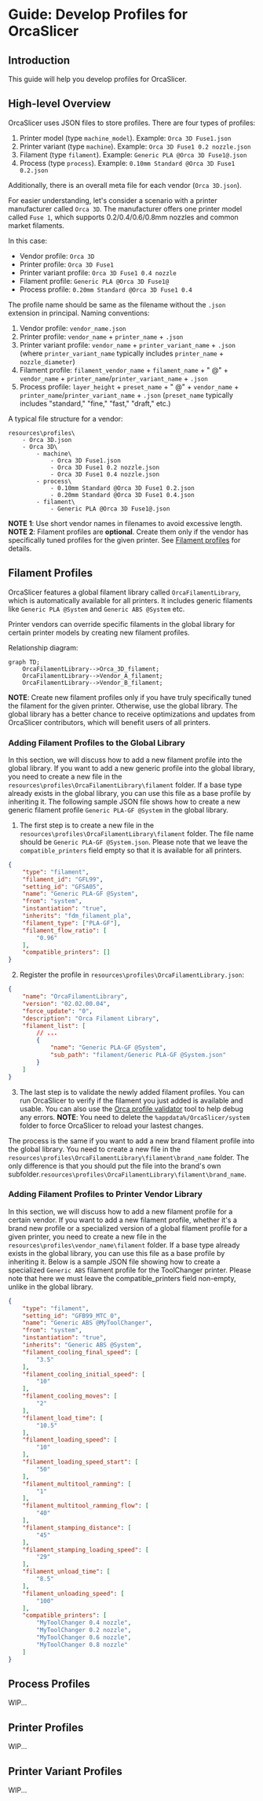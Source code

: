 # Guide: Develop Profiles for OrcaSlicer

## Introduction
This guide will help you develop profiles for OrcaSlicer.

## High-level Overview
OrcaSlicer uses JSON files to store profiles. There are four types of profiles:
1. Printer model (type `machine_model`). Example: `Orca 3D Fuse1.json`
2. Printer variant (type `machine`). Example: `Orca 3D Fuse1 0.2 nozzle.json`
3. Filament (type `filament`). Example: `Generic PLA @Orca 3D Fuse1@.json`
4. Process (type `process`). Example: `0.10mm Standard @Orca 3D Fuse1 0.2.json`

Additionally, there is an overall meta file for each vendor (`Orca 3D.json`).

For easier understanding, let's consider a scenario with a printer manufacturer called `Orca 3D`. The manufacturer offers one printer model called `Fuse 1`, which supports 0.2/0.4/0.6/0.8mm nozzles and common market filaments.

In this case:
- Vendor profile: `Orca 3D`
- Printer profile: `Orca 3D Fuse1`
- Printer variant profile: `Orca 3D Fuse1 0.4 nozzle`
- Filament profile: `Generic PLA @Orca 3D Fuse1@`
- Process profile: `0.20mm Standard @Orca 3D Fuse1 0.4`

The profile name should be same as the filename without the `.json` extension in principal.
Naming conventions:
1. Vendor profile: `vendor_name.json`
2. Printer profile: `vendor_name` + `printer_name` + `.json`
3. Printer variant profile: `vendor_name` + `printer_variant_name` + `.json` (where `printer_variant_name` typically includes `printer_name` + `nozzle_diameter`)
4. Filament profile: `filament_vendor_name` + `filament_name` + " @" + `vendor_name` + `printer_name`/`printer_variant_name` + `.json`
5. Process profile: `layer_height` + `preset_name` + " @" + `vendor_name` + `printer_name`/`printer_variant_name` + `.json` (`preset_name` typically includes "standard," "fine," "fast," "draft," etc.)


A typical file structure for a vendor:
```
resources\profiles\
    - Orca 3D.json
    - Orca 3D\
        - machine\
            - Orca 3D Fuse1.json
            - Orca 3D Fuse1 0.2 nozzle.json
            - Orca 3D Fuse1 0.4 nozzle.json
        - process\
            - 0.10mm Standard @Orca 3D Fuse1 0.2.json
            - 0.20mm Standard @Orca 3D Fuse1 0.4.json
        - filament\
            - Generic PLA @Orca 3D Fuse1@.json
```


**NOTE 1**: Use short vendor names in filenames to avoid excessive length.
**NOTE 2**: Filament profiles are **optional**. Create them only if the vendor has specifically tuned profiles for the given printer. See [Filament profiles](#filament-profiles) for details.

## Filament Profiles
OrcaSlicer features a global filament library called `OrcaFilamentLibrary`, which is automatically available for all printers. It includes generic filaments like `Generic PLA @System` and `Generic ABS @System` etc.

Printer vendors can override specific filaments in the global library for certain printer models by creating new filament profiles. 

Relationship diagram:
```mermaid
graph TD;
    OrcaFilamentLibrary-->Orca_3D_filament;
    OrcaFilamentLibrary-->Vendor_A_filament;
    OrcaFilamentLibrary-->Vendor_B_filament;
```

**NOTE**: Create new filament profiles only if you have truly specifically tuned the filament for the given printer. Otherwise, use the global library. The global library has a better chance to receive optimizations and updates from OrcaSlicer contributors, which will benefit users of all printers.

### Adding Filament Profiles to the Global Library
In this section, we will discuss how to add a new filament profile into the global library.
If you want to add a new generic profile into the global library, you need to create a new file in the `resources\profiles\OrcaFilamentLibrary\filament` folder. If a base type already exists in the global library, you can use this file as a base profile by inheriting it.
The following sample JSON file shows how to create a new generic filament profile `Generic PLA-GF @System` in the global library.

1. The first step is to create a new file in the `resources\profiles\OrcaFilamentLibrary\filament` folder. The file name should be `Generic PLA-GF @System.json`. Please note that we leave the `compatible_printers` field empty so that it is available for all printers.

```json
{
    "type": "filament",
    "filament_id": "GFL99",
    "setting_id": "GFSA05",
    "name": "Generic PLA-GF @System",
    "from": "system",
    "instantiation": "true",
    "inherits": "fdm_filament_pla",
    "filament_type": ["PLA-GF"],
    "filament_flow_ratio": [
        "0.96"
    ],
    "compatible_printers": []
}
```

2. Register the profile in `resources\profiles\OrcaFilamentLibrary.json`:

```json
{
    "name": "OrcaFilamentLibrary",
    "version": "02.02.00.04",
    "force_update": "0",
    "description": "Orca Filament Library",
    "filament_list": [
        // ...
        {
            "name": "Generic PLA-GF @System",
            "sub_path": "filament/Generic PLA-GF @System.json"
        }
    ]
}
```

3. The last step is to validate the newly added filament profiles. You can run OrcaSlicer to verify if the filament you just added is available and usable. You can also use the [Orca profile validator](https://github.com/SoftFever/Orca_tools/releases/tag/1) tool to help debug any errors. **NOTE**: You need to delete the `%appdata%/OrcaSlicer/system` folder to force OrcaSlicer to reload your lastest changes.

The process is the same if you want to add a new brand filament profile into the global library. You need to create a new file in the `resources\profiles\OrcaFilamentLibrary\filament\brand_name` folder. The only difference is that you should put the file into the brand's own subfolder.`resources\profiles\OrcaFilamentLibrary\filament\brand_name`.

### Adding Filament Profiles to Printer Vendor Library
In this section, we will discuss how to add a new filament profile for a certain vendor.
If you want to add a new filament profile, whether it's a brand new profile or a specialized version of a global filament profile for a given printer, you need to create a new file in the `resources\profiles\vendor_name\filament` folder. If a base type already exists in the global library, you can use this file as a base profile by inheriting it.
Below is a sample JSON file showing how to create a specialized `Generic ABS` filament profile for the ToolChanger printer.
Please note that here we must leave the compatible_printers field non-empty, unlike in the global library.

```json
{
    "type": "filament",
    "setting_id": "GFB99_MTC_0",
    "name": "Generic ABS @MyToolChanger",
    "from": "system",
    "instantiation": "true",
    "inherits": "Generic ABS @System",
    "filament_cooling_final_speed": [
        "3.5"
    ],
    "filament_cooling_initial_speed": [
        "10"
    ],
    "filament_cooling_moves": [
        "2"
    ],
    "filament_load_time": [
        "10.5"
    ],
    "filament_loading_speed": [
        "10"
    ],
    "filament_loading_speed_start": [
        "50"
    ],
    "filament_multitool_ramming": [
        "1"
    ],
    "filament_multitool_ramming_flow": [
        "40"
    ],
    "filament_stamping_distance": [
        "45"
    ],
    "filament_stamping_loading_speed": [
        "29"
    ],
    "filament_unload_time": [
        "8.5"
    ],
    "filament_unloading_speed": [
        "100"
    ],
    "compatible_printers": [
        "MyToolChanger 0.4 nozzle",
        "MyToolChanger 0.2 nozzle",
        "MyToolChanger 0.6 nozzle",
        "MyToolChanger 0.8 nozzle"
    ]
}
```

## Process Profiles
WIP...

## Printer Profiles
WIP...

## Printer Variant Profiles
WIP...